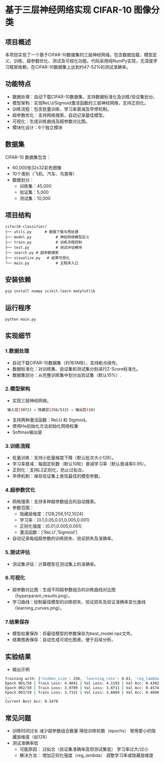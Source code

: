 # 基于三层神经网络实现 CIFAR-10 图像分类
## 项目概述
本项目实现了一个基于CIFAR-10数据集的三层神经网络，包含数据加载、模型定义、训练、超参数优化、测试及可视化功能。代码采用纯NumPy实现，无深度学习框架依赖，在CIFAR-10数据集上达到约47-52%的测试准确率。
## 功能特点
- 数据处理：自动下载CIFAR-10数据集，支持数据标准化及训练/验证集划分。
- 模型架构：实现ReLU/Sigmoid激活函数的三层神经网络，支持正则化。
- 训练流程：包含批量训练、学习率衰减及早停机制。
- 超参数优化：支持网格搜索，自动记录最佳模型。
- 可视化：生成训练曲线及超参数对比图。
- 模块化设计：6个独立模块
## 数据集
CIFAR-10 数据集包含：
- 60,000张32x32彩色图像
- 10个类别（飞机、汽车、鸟类等）
- 数据划分：
  - 训练集：45,000
  - 验证集：5,000
  - 测试集：10,000
## 项目结构
```text
cifar10-classifier/
├── utils.py      # 数据下载与预处理
├── model.py           # 神经网络模型定义
├── train.py           # 训练流程控制
├── test.py            # 测试评估模块
├── search.py # 超参数搜索
├── visualize.py   # 结果可视化
└── main.py            # 主程序入口
```
## 安装依赖
```bash
pip install numpy scikit-learn matplotlib
```
## 运行程序
```bash
python main.py
```
## 实现细节
### 1.数据处理
- 自动下载CIFAR-10数据集（约163MB），支持断点续传。
- 数据标准化：对训练集、验证集和测试集分别进行Z-Score标准化。
- 数据集划分：从完整训练集中划分出验证集（默认10%）.
### 2.模型架构
- 实现三层神经网络。
 ```bash
  输入层(3072) → 隐藏层(256/512) → 输出层(10)
 ```
- 支持两种激活函数：ReLU 和 Sigmoid。
- 使用He初始化方法初始化网络权重
- Softmax输出层
### 3.训练流程
- 批量训练：支持小批量梯度下降（默认批次大小128）。
- 学习率衰减：每固定轮数（默认10轮）衰减学习率（默认衰减率0.95）。
- 正则化：支持L2正则化，防止过拟合。
- 早停机制：保存验证集上表现最佳的模型参数。
### 4.超参数优化
- 网格搜索：支持多种超参数组合的自动搜索。
- 参数范围：
  - 隐藏层维度：[128,256,512,1024]
  - 学习率：[0.1,0.05,0.01,0.005,0.001]
  - 正则化强度：[0.01,0.005,0.001]
  - 激活函数：['ReLU','Sigmoid']
- 自动记录每组超参数的训练损失、验证损失及准确率。
### 5.测试评估
- 测试集评估：计算模型在测试集上的准确率。
### 6.可视化
- 超参数对比图：生成不同超参数组合的训练曲线对比图（hyperparam_results.png）。
- 学习曲线：绘制最佳模型的训练损失、验证损失及验证准确率变化曲线（learning_curves.png）。
### 7.结果保存
- 模型权重保存：将最佳模型的参数保存为best_model.npz文件。
- 结果图表保存：自动生成可视化图表，便于后续分析。
## 实验结果
- 输出示例
```bash
Training with: {'hidden_size': 256, 'learning_rate': 0.01, 'reg_lambda': 0.01, 'activation': 'relu'}
Epoch 001/50 | Train Loss: 4.4041 | Val Loss: 4.1193 | Val Acc: 0.4302
Epoch 002/50 | Train Loss: 3.9789 | Val Loss: 3.8711 | Val Acc: 0.4574
Epoch 003/50 | Train Loss: 3.7321 | Val Loss: 3.6884 | Val Acc: 0.4660
...
Current Best Acc: 0.5470
```
## 常见问题
- 训练时间过长
减少超参数组合数量
降低训练轮数（epochs）
使用更小的隐藏层维度（如128）
- 测试准确率低
  - 可能原因：
过拟合（验证集准确率高但测试集低）
学习率过大/过小
  - 解决方法：
增加正则化强度（reg_lambda）
调整学习率或隐藏层维度
